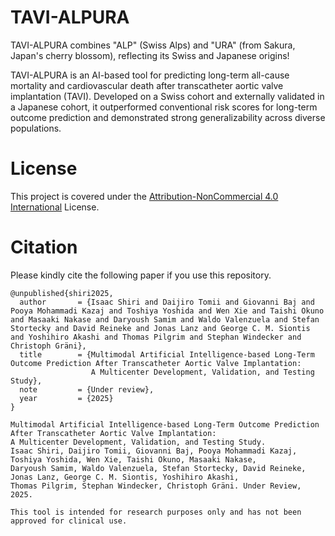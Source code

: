 # TAVI-ALPURA
TAVI-ALPURA combines "ALP" (Swiss Alps) and "URA" (from Sakura, Japan's cherry blossom), reflecting its Swiss and Japanese origins!

TAVI-ALPURA is an AI-based tool for predicting long-term all-cause mortality and cardiovascular death after transcatheter aortic valve implantation (TAVI). Developed on a Swiss cohort and externally validated in a Japanese cohort, it outperformed conventional risk scores for long-term outcome prediction and demonstrated strong generalizability across diverse populations.




# License
This project is covered under the [Attribution-NonCommercial 4.0 International](LICENSE.md) License.

# Citation
Please kindly cite the following paper if you use this repository.


```
@unpublished{shiri2025,
  author       = {Isaac Shiri and Daijiro Tomii and Giovanni Baj and Pooya Mohammadi Kazaj and Toshiya Yoshida and Wen Xie and Taishi Okuno and Masaaki Nakase and Daryoush Samim and Waldo Valenzuela and Stefan Stortecky and David Reineke and Jonas Lanz and George C. M. Siontis and Yoshihiro Akashi and Thomas Pilgrim and Stephan Windecker and Christoph Gräni},
  title        = {Multimodal Artificial Intelligence-based Long-Term Outcome Prediction After Transcatheter Aortic Valve Implantation:
                  A Multicenter Development, Validation, and Testing Study},
  note         = {Under review},
  year         = {2025}
}

```

```
Multimodal Artificial Intelligence-based Long-Term Outcome Prediction After Transcatheter Aortic Valve Implantation:
A Multicenter Development, Validation, and Testing Study.
Isaac Shiri, Daijiro Tomii, Giovanni Baj, Pooya Mohammadi Kazaj, Toshiya Yoshida, Wen Xie, Taishi Okuno, Masaaki Nakase,
Daryoush Samim, Waldo Valenzuela, Stefan Stortecky, David Reineke, Jonas Lanz, George C. M. Siontis, Yoshihiro Akashi,
Thomas Pilgrim, Stephan Windecker, Christoph Gräni. Under Review, 2025.

```

```
This tool is intended for research purposes only and has not been approved for clinical use.
```
